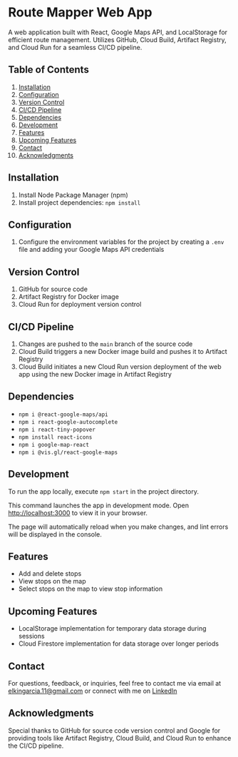 # Route Mapper Web App

A web application built with React, Google Maps API, and LocalStorage for efficient route management. Utilizes GitHub, Cloud Build, Artifact Registry, and Cloud Run for a seamless CI/CD pipeline.

## Table of Contents

1. [Installation](#installation)
2. [Configuration](#configuration)
3. [Version Control](#version-control)
4. [CI/CD Pipeline](#ci-cd-pipeline)
5. [Dependencies](#dependencies)
6. [Development](#development)
7. [Features](#features)
8. [Upcoming Features](#upcoming-features)
9. [Contact](#contact)
10. [Acknowledgments](#acknowledgments)

## Installation

1. Install Node Package Manager (npm)
2. Install project dependencies: `npm install`
   
## Configuration

1. Configure the environment variables for the project by creating a `.env` file and adding your Google Maps API credentials
  
## Version Control

1. GitHub for source code
2. Artifact Registry for Docker image
3. Cloud Run for deployment version control

## CI/CD Pipeline

1. Changes are pushed to the `main` branch of the source code
2. Cloud Build triggers a new Docker image build and pushes it to Artifact Registry
3. Cloud Build initiates a new Cloud Run version deployment of the web app using the new Docker image in Artifact Registry

## Dependencies

- `npm i @react-google-maps/api`
- `npm i react-google-autocomplete`
- `npm i react-tiny-popover`
- `npm install react-icons`
- `npm i google-map-react`
- `npm i @vis.gl/react-google-maps`

## Development

To run the app locally, execute `npm start` in the project directory.

This command launches the app in development mode. Open [http://localhost:3000](http://localhost:3000) to view it in your browser.

The page will automatically reload when you make changes, and lint errors will be displayed in the console.

## Features

- Add and delete stops
- View stops on the map
- Select stops on the map to view stop information
  
## Upcoming Features

- LocalStorage implementation for temporary data storage during sessions
- Cloud Firestore implementation for data storage over longer periods

## Contact

For questions, feedback, or inquiries, feel free to contact me via email at elkingarcia.11@gmail.com or connect with me on [LinkedIn](https://www.linkedin.com/in/elkingarcia11/)

## Acknowledgments

Special thanks to GitHub for source code version control and Google for providing tools like Artifact Registry, Cloud Build, and Cloud Run to enhance the CI/CD pipeline.
